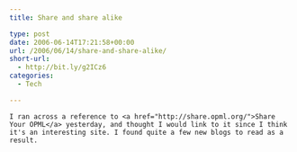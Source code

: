 ```yaml
---
title: Share and share alike

type: post
date: 2006-06-14T17:21:58+00:00
url: /2006/06/14/share-and-share-alike/
short-url:
  - http://bit.ly/g2ICz6
categories:
  - Tech

---
```

<div class='microid-mailto+http:sha1:032e82f7cc17d87bd02f34701f91fc31acadf7c6'>
  
    I ran across a reference to <a href="http://share.opml.org/">Share Your OPML</a> yesterday, and thought I would link to it since I think it's an interesting site. I found quite a few new blogs to read as a result.
  

